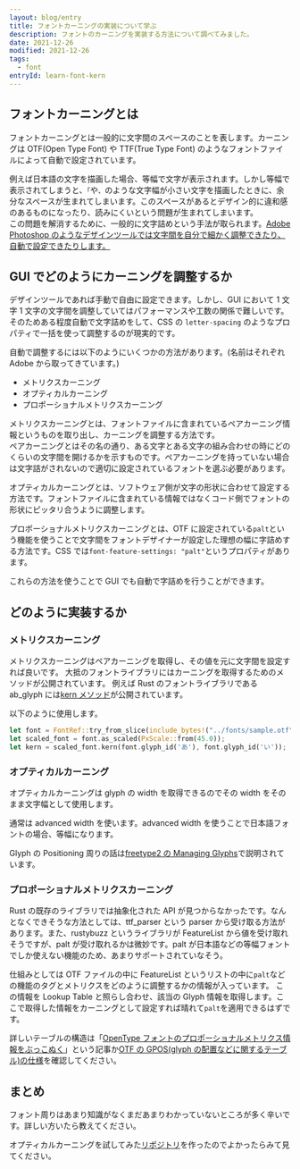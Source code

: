 ```yaml
---
layout: blog/entry
title: フォントカーニングの実装について学ぶ
description: フォントのカーニングを実装する方法について調べてみました。
date: 2021-12-26
modified: 2021-12-26
tags:
  - font
entryId: learn-font-kern
---
```


## フォントカーニングとは

フォントカーニングとは一般的に文字間のスペースのことを表します。カーニングは OTF(Open Type Font) や TTF(True Type Font) のようなフォントファイルによって自動で設定されています。

例えば日本語の文字を描画した場合、等幅で文字が表示されます。しかし等幅で表示されてしまうと、`「`や`、`のような文字幅が小さい文字を描画したときに、余分なスペースが生まれてしまいます。このスペースがあるとデザイン的に違和感のあるものになったり、読みにくいという問題が生まれてしまいます。  
この問題を解消するために、一般的に文字詰めという手法が取られます。[Adobe Photoshop のようなデザインツールでは文字間を自分で細かく調整できたり、自動で設定できたりします。](https://helpx.adobe.com/jp/photoshop/using/line-character-spacing.html)

## GUI でどのようにカーニングを調整するか

デザインツールであれば手動で自由に設定できます。しかし、GUI において 1 文字 1 文字の文字間を調整していてはパフォーマンスや工数の関係で難しいです。  
そのためある程度自動で文字詰めをして、CSS の `letter-spacing` のようなプロパティで一括を使って調整するのが現実的です。

自動で調整するには以下のようにいくつかの方法があります。(名前はそれぞれ Adobe から取ってきています。)

- メトリクスカーニング
- オプティカルカーニング
- プロポーショナルメトリクスカーニング

メトリクスカーニングとは、フォントファイルに含まれているペアカーニング情報というものを取り出し、カーニングを調整する方法です。  
ペアカーニングとはその名の通り、ある文字とある文字の組み合わせの時にどのくらいの文字間を開けるかを示すものです。ペアカーニングを持っていない場合は文字詰がされないので適切に設定されているフォントを選ぶ必要があります。

オプティカルカーニングとは、ソフトウェア側が文字の形状に合わせて設定する方法です。フォントファイルに含まれている情報ではなくコード側でフォントの形状にピッタリ合うように調整します。

プロポーショナルメトリクスカーニングとは、OTF に設定されている`palt`という機能を使うことで文字間をフォントデザイナーが設定した理想の幅に字詰めする方法です。CSS では`font-feature-settings: "palt"`というプロパティがあります。

これらの方法を使うことで GUI でも自動で字詰めを行うことができます。

## どのように実装するか

### メトリクスカーニング

メトリクスカーニングはペアカーニングを取得し、その値を元に文字間を設定すれば良いです。
大抵のフォントライブラリにはカーニングを取得するためのメソッドが公開されています。
例えば Rust のフォントライブラリである ab_glyph には[kern メソッド](https://docs.rs/ab_glyph/0.2.5/ab_glyph/trait.ScaleFont.html#method.kern)が公開されています。

以下のように使用します。

```rust
let font = FontRef::try_from_slice(include_bytes!("../fonts/sample.otf"))?;
let scaled_font = font.as_scaled(PxScale::from(45.0));
let kern = scaled_font.kern(font.glyph_id('あ'), font.glyph_id('い'));
```

### オプティカルカーニング

オプティカルカーニングは glyph の width を取得できるのでその width をそのまま文字幅として使用します。

通常は advanced width を使います。advanced width を使うことで日本語フォントの場合、等幅になります。

Glyph の Positioning 周りの話は[freetype2 の Managing Glyphs](https://freetype.org/freetype2/docs/tutorial/step2.html)で説明されています。

### プロポーショナルメトリクスカーニング

Rust の既存のライブラリでは抽象化された API が見つからなかったです。なんとなくできそうな方法としては、ttf_parser という parser から受け取る方法があります。また、rustybuzz というライブラリが FeatureList から値を受け取れそうですが、palt が受け取れるかは微妙です。palt が日本語などの等幅フォントでしか使えない機能のため、あまりサポートされていなそう。

仕組みとしては OTF ファイルの中に FeatureList というリストの中に`palt`などの機能のタグとメトリクスをどのように調整するかの情報が入っています。
この情報を Lookup Table と照らし合わせ、該当の Glyph 情報を取得します。ここで取得した情報をカーニングとして設定すれば晴れて`palt`を適用できるはずです。

詳しいテーブルの構造は「[OpenType フォントのプロポーショナルメトリクス情報をぶっこぬく](https://qiita.com/kidapu/items/2628d233e49dd9cd3b95)」という記事か[OTF の GPOS(glyph の配置などに関するテーブル)の仕様](https://docs.microsoft.com/en-us/typography/opentype/spec/gpos)を確認してください。

## まとめ

フォント周りはあまり知識がなくまだあまりわかっていないところが多く辛いです。詳しい方いたら教えてください。

オプティカルカーニングを試してみた[リポジトリ](https://github.com/keiya01/font-kerning)を作ったのでよかったらみて見てください。
